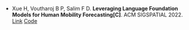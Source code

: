 * Xue H, Voutharoj B P, Salim F D. <b>Leveraging Language Foundation Models for Human Mobility Forecasting[C]</b>. ACM SIGSPATIAL 2022. [Link](https://arxiv.org/abs/2209.05479) [Code](https://github.com/cruiseresearchgroup/AuxMobLCast)
